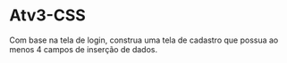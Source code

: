 # Atv3-CSS
Com base na tela de login, construa uma tela de cadastro que possua ao menos 4 campos de inserção de dados.

